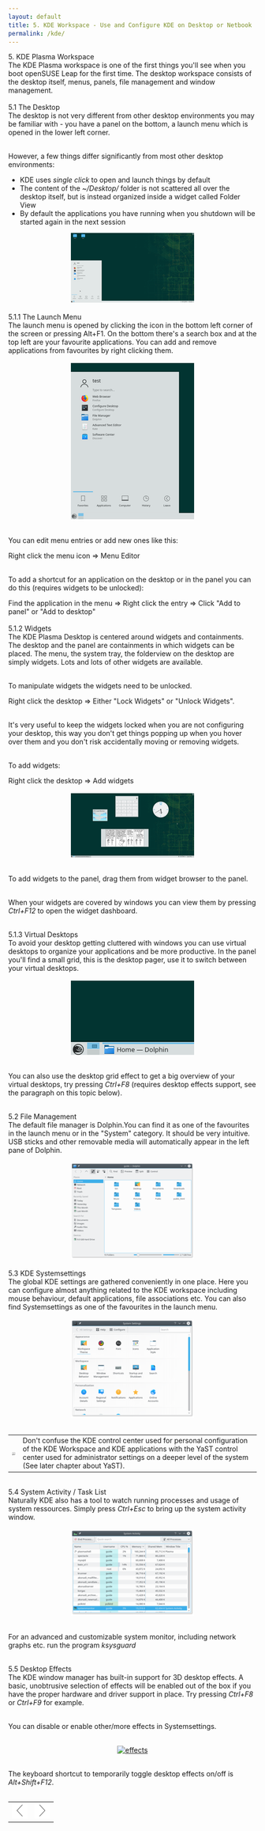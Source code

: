 ```yaml
---
layout: default
title: 5. KDE Workspace - Use and Configure KDE on Desktop or Netbook
permalink: /kde/
---
```


<div class="os1">5. KDE Plasma Workspace</div>
The KDE Plasma workspace is one of the first things you'll see when you boot openSUSE Leap for the first time. The desktop workspace consists of the desktop itself, menus, panels, file management and window management.<br /><br />


<div class="os2">5.1 The Desktop</div>
The desktop is not very different from other desktop environments you may be familiar with - you have a panel on the bottom, a launch menu which is opened in the lower left corner.<br /><br />

However, a few things differ significantly from most other desktop environments:
<ul>
<li>KDE uses <i>single click</i> to open and launch things by default</li>
<li>The content of the <i>~/Desktop/</i> folder is not scattered all over the desktop itself, but is instead organized inside a widget called Folder View</li>
<li>By default the applications you have running when you shutdown will be started again in the next session</li>
</ul>


<center><a href="images/screenshots/desktop.png" rel="thumbnail"><img src="images/screenshots/desktopb.png" alt="desktop" class="pic" /></a></center><br />


<div class="os3">5.1.1 The Launch Menu</div>
The launch menu is opened by clicking the icon in the bottom left corner of the screen or pressing Alt+F1. On the bottom there's a search box and at the top left are your favourite applications. You can add and remove applications from favourites by right clicking them.<br /><br />


<center><a href="images/screenshots/launchmenu.png" rel="thumbnail"><img src="images/screenshots/launchmenub.png" alt="launchmenuç" class="pic" /></a></center><br />


You can edit menu entries or add new ones like this:
<div class="sti">Right click the menu icon =&gt; Menu Editor</div><br />

To add a shortcut for an application on the desktop or in the panel you can do this (requires widgets to be unlocked):
<div class="sti">Find the application in the menu => Right click the entry => Click "Add to panel" or "Add to desktop"</div><br />


<div class="os3">5.1.2 Widgets</div>
The KDE Plasma Desktop is centered around widgets and containments. The desktop and the panel are containments in which widgets can be placed. The menu, the system tray, the folderview on the desktop are simply widgets. Lots and lots of other widgets are available.<br /><br />

To manipulate widgets the widgets need to be unlocked.
<div class="sti">Right click the desktop => Either "Lock Widgets" or "Unlock Widgets".</div><br />

It's very useful to keep the widgets locked when you are not configuring your desktop, this way you don't get things popping up when you hover over them and you don't risk accidentally moving or removing widgets.<br /><br />

To add widgets:
<div class="sti">Right click the desktop => Add widgets</div><br />


<center><a href="images/screenshots/widgets.png" rel="thumbnail"><img src="images/screenshots/widgetsb.png" alt="widgets" class="pic" /></a></center><br />


To add widgets to the panel, drag them from widget browser to the panel.<br /><br />

When your widgets are covered by windows you can view them by pressing <i>Ctrl+F12</i> to open the widget dashboard.<br /><br />


<div class="os3">5.1.3 Virtual Desktops</div>
To avoid your desktop getting cluttered with windows you can use virtual desktops to organize your applications and be more productive. In the panel you'll find a small grid, this is the desktop pager, use it to switch between your virtual desktops.<br /><br />


<center><img src="images/screenshots/pager.png" alt="pager" class="pic" /></center><br />

You can also use the desktop grid effect to get a big overview of your virtual desktops, try pressing <i>Ctrl+F8</i> (requires desktop effects support, see the paragraph on this topic below).<br /><br />

<!--
<div class="os3">5.1.4 Activities</div>
Next to the virtual desktop pager is a cube with three little circles, clicking here opens the Activity Manager. Activities are different desktops which can be configured for specific tasks/activities with different widgets, different wallpapers and automatically starting certain applications.<br /><br />

This enables you to quickly and easily switch between desktops (activities) configured for different situations, for example you might set up one activity for when you're at work, a different one for when you're at home, a third one for when you're doing photo editing and a fourth one for when you're doing public presentations and so forth, and you can switch between these completely different desktops with just a click or two. The toolbox in the top right corner of the screen displays the name of the currently used activity.<br /><br />

The Activity Manager lets you create activities and switch between them. Additionally you can perform various tasks by clicking the little overlay icons on each activity to start or stop the activities, delete them or configure them.<br /><br />


<center><a href="images/screenshots/activities.png" rel="thumbnail"><img src="images/screenshots/activitiesb.png" alt="widgets" class="pic" /></a></center><br />
-->


<div class="os2">5.2 File Management</div>
The default file manager is Dolphin.You can find it as one of the favourites in the launch menu or in the "System" category. It should be very intuitive. USB sticks and other removable media will automatically appear in the left pane of Dolphin.<br /><br />


<center><a href="images/screenshots/dolphin.png" rel="thumbnail"><img src="images/screenshots/dolphinb.png" alt="dolphin" class="pic" /></a></center><br />


<div class="os2">5.3 KDE Systemsettings</div>
The global KDE settings are gathered conveniently in one place. Here you can configure almost anything related to the KDE workspace including mouse behaviour, default applications, file associations etc. You can also find Systemsettings as one of the favourites in the launch menu.<br /><br /> 


<center><a href="images/screenshots/systemsettings.png" rel="thumbnail"><img src="images/screenshots/systemsettingsb.png" alt="systemsettings" class="pic" /></a></center><br />


<div class="tip">
<table>
<tbody>
<tr>
<td><img src="images/pics/tip.png" alt="tip" /></td>
<td>Don't confuse the KDE control center used for personal configuration of the KDE Workspace and KDE applications with the YaST control center used for administrator settings on a deeper level of the system (See later chapter about YaST).</td>
</tr>
</tbody>
</table>
</div><br />


<div class="os2">5.4 System Activity / Task List</div>
Naturally KDE also has a tool to watch running processes and usage of system ressources. Simply press <i>Ctrl+Esc</i> to bring up the system activity window.<br /><br />

<center><a href="images/screenshots/systemactivity.png" rel="thumbnail"><img src="images/screenshots/systemactivityb.png" alt="systemactivity" class="pic" /></a></center><br />

For an advanced and customizable system monitor, including network graphs etc. run the program <i>ksysguard</i><br /><br />


<div class="os2">5.5 Desktop Effects</div>
The KDE window manager has built-in support for 3D desktop effects. A basic, unobtrusive selection of effects will be enabled out of the box if you have the proper hardware and driver support in place. Try pressing <i>Ctrl+F8</i> or <i>Ctrl+F9</i> for example.<br /><br />

You can disable or enable other/more effects in Systemsettings.<br /><br />

<center><a href="images/screenshots/effects.png" rel="thumbnail"><img src="images/screenshots/effectsb.png" alt="effects" class="pic" /></a></center><br />

The keyboard shortcut to temporarily toggle desktop effects on/off is <i>Alt+Shift+F12</i>.<br /><br />


<table style="text-align: left; width: 100%;" border="0" cellpadding="2" cellspacing="2">
	<tbody>
	<tr>
		<td style="width: 50%;"><div style="text-align: center;"><a href="installation.php"><img class="pic" style="width: 32px; height: 32px;" alt="prev" src="images/pics/prev.png" /></a></div></td>
		<td style="width: 50%;"><div style="text-align: center;"><a href="apps.php"><img class="pic" style="width: 32px; height: 32px;" alt="next" src="images/pics/next.png" /></a></div></td>
	</tr>
</tbody>
</table>
